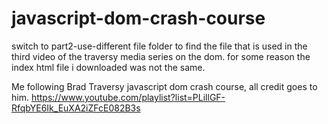 # javascript-dom-crash-course
switch to part2-use-different file folder to find the file that is used in the third video of the traversy media series on the dom.  for some reason the index html file i downloaded was not the same.  



Me following Brad Traversy javascript dom crash course, all credit goes to him. https://www.youtube.com/playlist?list=PLillGF-RfqbYE6Ik_EuXA2iZFcE082B3s

